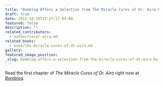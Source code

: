 ```yaml
---
title: "Bomblog Offers a Selection from The Miracle Cures of Dr. Aira by César Aira"
draft: true
date: 2012-10-19T17:27:17-04:00
featured: false
description: ""
related_contributors:
  - author/cesar-aira.md
related_books:
  - book/the-miracle-cures-of-dr-aira.md
gallery:
featured_image_position: 
_slug: bomblog-offers-a-selection-from-the-miracle-cures-of-dr-aira-by-césar-aira
---
```


Read the first chapter of _The Miracle Cures of Dr. Aira_ right now at _[Bomblog](http://bombsite.com/issues/1000/articles/6883)._

